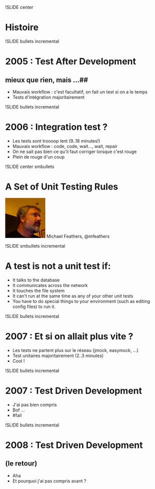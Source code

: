!SLIDE center

# Histoire

!SLIDE bullets incremental

# 2005 : Test After Development #
## mieux que rien, mais ...##

* Mauvais workflow : c'est facultatif, on fait un test si on a le temps
* Tests d'intégration majoritairement

!SLIDE bullets incremental

# 2006 : Integration test ? #
* Les tests sont troooop lent (9..18 minutes!)
* Mauvais workflow : code, code, wait..., wait, repair
* On ne sait pas bien ce qu'il faut corriger lorsque c'est rouge
* Plein de rouge d'un coup

!SLIDE center smbullets

# A Set of Unit Testing Rules #

![feathers](feathers-twitter.jpg)
Michael Feathers, @mfeathers

!SLIDE smbullets incremental

# A test is not a unit test if: #

* It talks to the database
* It communicates across the network
* It touches the file system
* It can't run at the same time as any of your other unit tests
* You have to do special things to your environment (such as editing config files) to run it.

!SLIDE bullets incremental

# 2007 : Et si on allait plus vite ? #
* Les tests ne partent plus sur le réseau (jmock, easymock, ...)
* Test unitaires majoritairement (2..3 minutes)
* Cool !

!SLIDE bullets incremental

# 2007 : Test Driven Development #
* J'ai pas bien compris
* Bof ...
* \#fail

!SLIDE bullets incremental

# 2008 : Test Driven Development #
## (le retour) ##
* Aha
* Et pourquoi j'ai pas compris avant ?